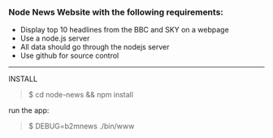 ### Node News Website with the following requirements:

- Display top 10 headlines from the BBC and SKY on a webpage
- Use a node.js server
- All data should go through the nodejs server
- Use github for source control

--- 

INSTALL

> $ cd node-news  && npm install

run the app:

> $ DEBUG=b2mnews ./bin/www
